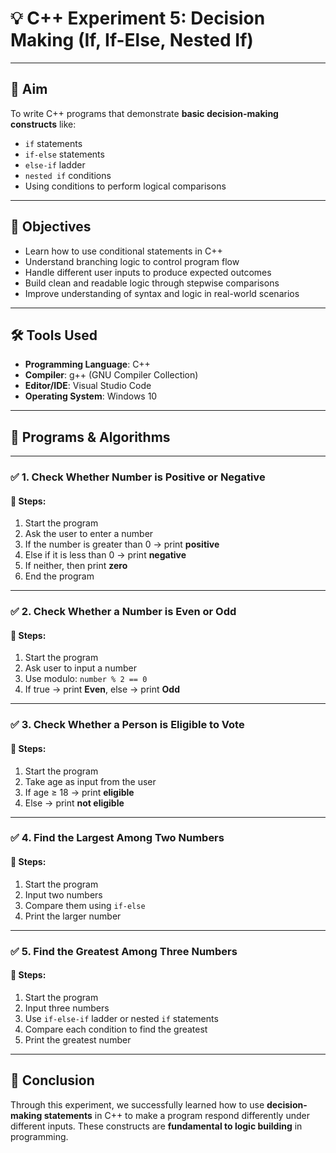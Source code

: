 # 💡 C++ Experiment 5: Decision Making (If, If-Else, Nested If)

---

## 🎯 Aim

To write C++ programs that demonstrate **basic decision-making constructs** like:

* `if` statements
* `if-else` statements
* `else-if` ladder
* `nested if` conditions
* Using conditions to perform logical comparisons

---

## 🧠 Objectives

* Learn how to use conditional statements in C++
* Understand branching logic to control program flow
* Handle different user inputs to produce expected outcomes
* Build clean and readable logic through stepwise comparisons
* Improve understanding of syntax and logic in real-world scenarios

---

## 🛠 Tools Used

* **Programming Language**: C++
* **Compiler**: g++ (GNU Compiler Collection)
* **Editor/IDE**: Visual Studio Code
* **Operating System**: Windows 10

---

## 📘 Programs & Algorithms

---

### ✅ 1. Check Whether Number is Positive or Negative

#### 🔁 Steps:

1. Start the program
2. Ask the user to enter a number
3. If the number is greater than 0 → print **positive**
4. Else if it is less than 0 → print **negative**
5. If neither, then print **zero**
6. End the program

---

### ✅ 2. Check Whether a Number is Even or Odd

#### 🔁 Steps:

1. Start the program
2. Ask user to input a number
3. Use modulo: `number % 2 == 0`
4. If true → print **Even**, else → print **Odd**

---

### ✅ 3. Check Whether a Person is Eligible to Vote

#### 🔁 Steps:

1. Start the program
2. Take age as input from the user
3. If age ≥ 18 → print **eligible**
4. Else → print **not eligible**

---

### ✅ 4. Find the Largest Among Two Numbers

#### 🔁 Steps:

1. Start the program
2. Input two numbers
3. Compare them using `if-else`
4. Print the larger number

---

### ✅ 5. Find the Greatest Among Three Numbers

#### 🔁 Steps:

1. Start the program
2. Input three numbers
3. Use `if-else-if` ladder or nested `if` statements
4. Compare each condition to find the greatest
5. Print the greatest number

---

## 📄 Conclusion

Through this experiment, we successfully learned how to use **decision-making statements** in C++ to make a program respond differently under different inputs. These constructs are **fundamental to logic building** in programming.
